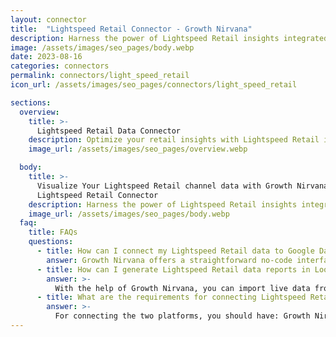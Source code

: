 ```yaml
---
layout: connector
title:  "Lightspeed Retail Connector - Growth Nirvana"
description: Harness the power of Lightspeed Retail insights integrated into Looker Studio for strategic retail decisions.
image: /assets/images/seo_pages/body.webp
date: 2023-08-16
categories: connectors
permalink: connectors/light_speed_retail
icon_url: /assets/images/seo_pages/connectors/light_speed_retail

sections:
  overview:
    title: >-
      Lightspeed Retail Data Connector
    description: Optimize your retail insights with Lightspeed Retail integration. Seamlessly merge retail sales and inventory data from Lightspeed Retail with Looker Studio's analytical capabilities, unlocking insights that drive sales strategies, inventory management, and operational excellence.
    image_url: /assets/images/seo_pages/overview.webp

  body:
    title: >-
      Visualize Your Lightspeed Retail channel data with Growth Nirvana's
      Lightspeed Retail Connector
    description: Harness the power of Lightspeed Retail insights integrated into Looker Studio for strategic retail decisions.
    image_url: /assets/images/seo_pages/body.webp
  faq:
    title: FAQs
    questions:
      - title: How can I connect my Lightspeed Retail data to Google Data Studio/Looker Studio?
        answer: Growth Nirvana offers a straightforward no-code interface to connect to Lightspeed Retail data sources.
      - title: How can I generate Lightspeed Retail data reports in Looker Studio?
        answer: >-
          With the help of Growth Nirvana, you can import live data from Lightspeed Retail into Looker Studio. These data can be viewed in charts, tables, and dashboards to generate branded reports that can be shared instantly.
      - title: What are the requirements for connecting Lightspeed Retail and Looker Studio?
        answer: >-
          For connecting the two platforms, you should have: Growth Nirvana Account and Lightspeed Retail Ads Account
---
```

